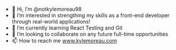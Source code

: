 - 👋 Hi, I’m @notkylemoreau98
- 👀 I’m interested in strengthing my skills as a front-end developer through real-world applications!
- 🌱 I’m currently learning React Testing and Git
- 💞️ I’m looking to collaborate on any future full-time opportunities
- 📫 How to reach me www.kylemoreau.com 

<!---
notkylemoreau98/notkylemoreau98 is a ✨ special ✨ repository because its `README.md` (this file) appears on your GitHub profile.
You can click the Preview link to take a look at your changes.
--->
